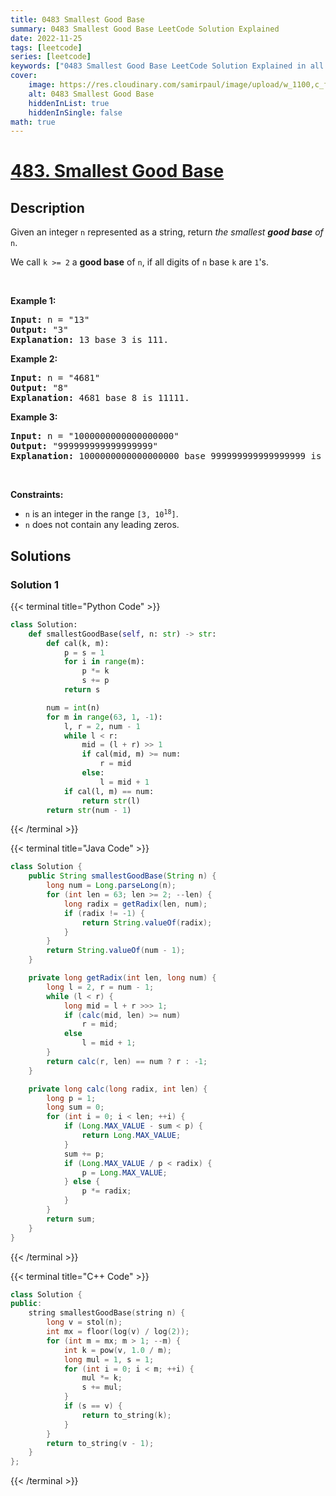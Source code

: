 ```yaml
---
title: 0483 Smallest Good Base
summary: 0483 Smallest Good Base LeetCode Solution Explained
date: 2022-11-25
tags: [leetcode]
series: [leetcode]
keywords: ["0483 Smallest Good Base LeetCode Solution Explained in all languages", "0483 Smallest Good Base", "LeetCode", "leetcode solution in Python3 C++ Java Go PHP Ruby Swift TypeScript Rust C# JavaScript C", "GeeksforGeeks", "InterviewBit", "Coding Ninjas", "HackerRank", "HackerEarth", "CodeChef", "TopCoder", "AlgoExpert", "freeCodeCamp", "Codeforces", "GitHub", "AtCoder", "Samir Paul"]
cover:
    image: https://res.cloudinary.com/samirpaul/image/upload/w_1100,c_fit,co_rgb:FFFFFF,l_text:Arial_75_bold:0483 Smallest Good Base - Solution Explained/problem-solving.webp
    alt: 0483 Smallest Good Base
    hiddenInList: true
    hiddenInSingle: false
math: true
---
```



# [483. Smallest Good Base](https://leetcode.com/problems/smallest-good-base)


## Description

<p>Given an integer <code>n</code> represented as a string, return <em>the smallest <strong>good base</strong> of</em> <code>n</code>.</p>

<p>We call <code>k &gt;= 2</code> a <strong>good base</strong> of <code>n</code>, if all digits of <code>n</code> base <code>k</code> are <code>1</code>&#39;s.</p>

<p>&nbsp;</p>
<p><strong class="example">Example 1:</strong></p>

<pre>
<strong>Input:</strong> n = &quot;13&quot;
<strong>Output:</strong> &quot;3&quot;
<strong>Explanation:</strong> 13 base 3 is 111.
</pre>

<p><strong class="example">Example 2:</strong></p>

<pre>
<strong>Input:</strong> n = &quot;4681&quot;
<strong>Output:</strong> &quot;8&quot;
<strong>Explanation:</strong> 4681 base 8 is 11111.
</pre>

<p><strong class="example">Example 3:</strong></p>

<pre>
<strong>Input:</strong> n = &quot;1000000000000000000&quot;
<strong>Output:</strong> &quot;999999999999999999&quot;
<strong>Explanation:</strong> 1000000000000000000 base 999999999999999999 is 11.
</pre>

<p>&nbsp;</p>
<p><strong>Constraints:</strong></p>

<ul>
	<li><code>n</code> is an integer in the range <code>[3, 10<sup>18</sup>]</code>.</li>
	<li><code>n</code> does not contain any leading zeros.</li>
</ul>

## Solutions

### Solution 1

<!-- tabs:start -->

{{< terminal title="Python Code" >}}
```python
class Solution:
    def smallestGoodBase(self, n: str) -> str:
        def cal(k, m):
            p = s = 1
            for i in range(m):
                p *= k
                s += p
            return s

        num = int(n)
        for m in range(63, 1, -1):
            l, r = 2, num - 1
            while l < r:
                mid = (l + r) >> 1
                if cal(mid, m) >= num:
                    r = mid
                else:
                    l = mid + 1
            if cal(l, m) == num:
                return str(l)
        return str(num - 1)
```
{{< /terminal >}}

{{< terminal title="Java Code" >}}
```java
class Solution {
    public String smallestGoodBase(String n) {
        long num = Long.parseLong(n);
        for (int len = 63; len >= 2; --len) {
            long radix = getRadix(len, num);
            if (radix != -1) {
                return String.valueOf(radix);
            }
        }
        return String.valueOf(num - 1);
    }

    private long getRadix(int len, long num) {
        long l = 2, r = num - 1;
        while (l < r) {
            long mid = l + r >>> 1;
            if (calc(mid, len) >= num)
                r = mid;
            else
                l = mid + 1;
        }
        return calc(r, len) == num ? r : -1;
    }

    private long calc(long radix, int len) {
        long p = 1;
        long sum = 0;
        for (int i = 0; i < len; ++i) {
            if (Long.MAX_VALUE - sum < p) {
                return Long.MAX_VALUE;
            }
            sum += p;
            if (Long.MAX_VALUE / p < radix) {
                p = Long.MAX_VALUE;
            } else {
                p *= radix;
            }
        }
        return sum;
    }
}
```
{{< /terminal >}}

{{< terminal title="C++ Code" >}}
```cpp
class Solution {
public:
    string smallestGoodBase(string n) {
        long v = stol(n);
        int mx = floor(log(v) / log(2));
        for (int m = mx; m > 1; --m) {
            int k = pow(v, 1.0 / m);
            long mul = 1, s = 1;
            for (int i = 0; i < m; ++i) {
                mul *= k;
                s += mul;
            }
            if (s == v) {
                return to_string(k);
            }
        }
        return to_string(v - 1);
    }
};
```
{{< /terminal >}}

<!-- tabs:end -->

<!-- end -->
